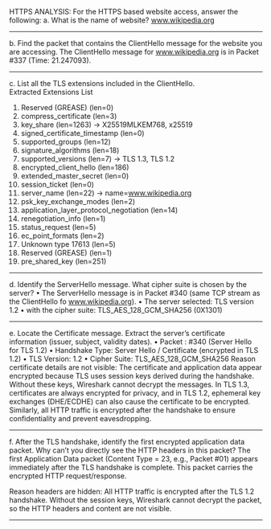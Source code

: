 HTTPS ANALYSIS:
For the HTTPS based website access, answer the following:
a. What is the name of website?
www.wikipedia.org

---

b. Find the packet that contains the ClientHello message for the website you are accessing.
The ClientHello message for www.wikipedia.org is in Packet #337 (Time: 21.247093).

---

c. List all the TLS extensions included in the ClientHello.  
 Extracted Extensions List

1. Reserved (GREASE) (len=0)
2. compress_certificate (len=3)
3. key_share (len=1263) → X25519MLKEM768, x25519
4. signed_certificate_timestamp (len=0)
5. supported_groups (len=12)
6. signature_algorithms (len=18)
7. supported_versions (len=7) → TLS 1.3, TLS 1.2
8. encrypted_client_hello (len=186)
9. extended_master_secret (len=0)
10. session_ticket (len=0)
11. server_name (len=22) → name=www.wikipedia.org
12. psk_key_exchange_modes (len=2)
13. application_layer_protocol_negotiation (len=14)
14. renegotiation_info (len=1)
15. status_request (len=5)
16. ec_point_formats (len=2)
17. Unknown type 17613 (len=5)
18. Reserved (GREASE) (len=1)
19. pre_shared_key (len=251)

---

d. Identify the ServerHello message. What cipher suite is chosen by the server?
• The ServerHello message is in Packet #340 (same TCP stream as the ClientHello fo www.wikipedia.org).
• The server selected: TLS version 1.2
• with the cipher suite: TLS_AES_128_GCM_SHA256 (0X1301)

---

e. Locate the Certificate message. Extract the server’s certificate information (issuer, subject, validity dates).
• Packet : #340 (Server Hello for TLS 1.2)
• Handshake Type: Server Hello / Certificate (encrypted in TLS 1.2)
• TLS Version: 1.2
• Cipher Suite: TLS_AES_128_GCM_SHA256
Reason certificate details are not visible:
The certificate and application data appear encrypted because TLS uses session keys derived during the handshake. Without these keys, Wireshark cannot decrypt the messages. In TLS 1.3, certificates are always encrypted for privacy, and in TLS 1.2, ephemeral key exchanges (DHE/ECDHE) can also cause the certificate to be encrypted. Similarly, all HTTP traffic is encrypted after the handshake to ensure confidentiality and prevent eavesdropping.

---

f. After the TLS handshake, identify the first encrypted application data packet. Why can’t you directly see the HTTP headers in this packet?
The first Application Data packet (Content Type = 23, e.g., Packet #01) appears immediately after the TLS handshake is complete.
This packet carries the encrypted HTTP request/response.

Reason headers are hidden:
All HTTP traffic is encrypted after the TLS 1.2 handshake. Without the session keys, Wireshark cannot decrypt the packet, so the HTTP headers and content are not visible.

---
